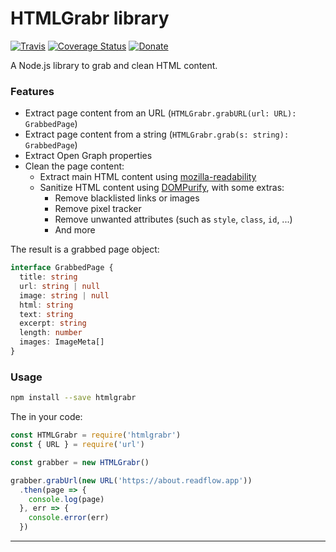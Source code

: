 # HTMLGrabr library

[![Travis](https://img.shields.io/travis/ncarlier/htmlgrabr.svg)](https://travis-ci.org/ncarlier/htmlgrabr)
[![Coverage Status](https://coveralls.io/repos/github/ncarlier/htmlgrabr/badge.svg?branch=master)](https://coveralls.io/github/ncarlier/htmlgrabr?branch=master)
[![Donate](https://img.shields.io/badge/donate-paypal-blue.svg)](https://paypal.me/nunux)

A Node.js library to grab and clean HTML content.

### Features

- Extract page content from an URL (`HTMLGrabr.grabURL(url: URL): GrabbedPage`)
- Extract page content from a string (`HTMLGrabr.grab(s: string): GrabbedPage`)
- Extract Open Graph properties
- Clean the page content:
  - Extract main HTML content using [mozilla-readability](https://github.com/mozilla/readability)
  - Sanitize HTML content using [DOMPurify](https://github.com/cure53/DOMPurify), with some extras:
    - Remove blacklisted links or images
    - Remove pixel tracker
    - Remove unwanted attributes (such as `style`, `class`, `id`, ...)
    - And more

The result is a grabbed page object:

```typescript
interface GrabbedPage {
  title: string
  url: string | null
  image: string | null
  html: string
  text: string
  excerpt: string
  length: number
  images: ImageMeta[]
}
```

### Usage

```bash
npm install --save htmlgrabr
```

The in your code:

```javascript
const HTMLGrabr = require('htmlgrabr')
const { URL } = require('url')

const grabber = new HTMLGrabr()

grabber.grabUrl(new URL('https://about.readflow.app'))
  .then(page => {
    console.log(page)
  }, err => {
    console.error(err)
  })
```

---
